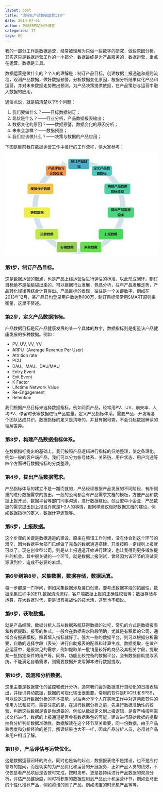 ```yaml
---
layout: post
title: "流程化产品数据运营11步"
date: 2014-07-01
author: 数码林网站分析博客
categories: IT
tags: EC
---
```


我的一部分工作是数据运营，经常被理解为只做一些数字的研究，做些原因分析，其实这只是数据运营工作的一小部分，数据最终是为产品服务的，数据运营，重点在运营，数据是工具。

数据运营是做什么的？个人的理解是：制订产品目标，创建数据上报通道和规则流程，观测产品数据，做好数据预警，分析数据变化原因，根据分析结果优化产品和运营，并对未来数据走势做出预测，为产品决策提供依据，在产品策划与运营中融入数据的应用。

通俗点说，就是搞清楚以下5个问题：

1. 我们要做什么？——目标数据制订；
2. 现状是什么？——行业分析，产品数据报表输出；
3. 数据变化的原因？——数据预警，数据变化的原因分析；
4. 未来会怎样？——数据预测；
5. 我们应该做什么？——决策与数据的产品应用；

下图是目前我在数据运营工作中推行的工作流程，供大家参考：

![数据分析](/images/2014/07/23124964E-0.jpg "数据分析")

### 第1步，制订产品目标。

这是数据运营的起点，也是产品上线运营后进行评估的标准，以此形成闭环。制订目标绝不是拍脑袋出来的，可以根据行业发展，竞品分析，往年产品发展走势，产品转化规律等综合计算得出。产品目标的表现，往往是一个关键数字，例如在2013年12月，某产品日均登录用户数达到100万，制订目标常常用SMART原则来衡量，这里不赘述。

### 第2步，定义产品数据指标。

产品数据目标是反产品健康发展的某一个具体的数字，数据指标则是衡量该产品健康发展的多种数据。例如：

- PV, UV, VV, YV
- ARPU（Average Revenue Per User）
- Attrition rate
- PCU
- DAU、MAU、DAU/MAU
- Entry Event
- Exit Event
- K Factor
- Lifetime Network Value
- Re-Engagement
- Retention

我们根据产品目标来选择数据指标，例如网页产品，经常用PV、UV、崩失率、人均PV、停留时长等数据进行产品度量。定义产品指标体系，需要产品、开发等各个团队达成共识，数据指标的定义是清晰的，并且有据可查，不会引起数据解读的理解差异。

### 第3步，构建产品数据指标体系。

在数据指标提出的基础上，我们按照产品逻辑进行指标的归纳整理，使之条理化。例如一般的客户端产品，我们可以分为帐号体系、关系链、用户状态、用户沟通等四个方面进行数据指标的分类整理。

### 第4步，提出产品数据需求。

产品指标体系的建立不是一蹴而就的，产品经理根据产品发展的不同阶段，有所侧重的进行数据需求的提出，一般的公司都会有产品需求文档的模板，方便产品和数据上报开发、数据平台等部门同事沟通，进行数据建设。创业型中小企业，产品数据的需求提出到上报或许就是1-2人的事情，但同样建议做好数据文档的建设，例如数据指标的定义，数据计算逻辑等。

### 第5步，上报数据。

这个步骤的关键是数据通道的建设，原来在腾讯工作时候，没有体会到这个环节的艰辛，因为数据平台部门已经做了完备的数据通道搭建，开发按照一定规则上报就可以了。现在创业型公司，则是从上报通道开始进行建设，也让我得到更多锻炼提升的机会。其中很关键的一个环节，就是数据上报测试，曾经因为该环节的测试资源没到位，造成不必要的麻烦。

### 第6步到第8步，采集数据，数据存储，数据运算。

每一步都是一门学问，例如采集数据涉及接口创建，要考虑数据字段的拓展性，数据采集过程中的ETL数据清洗流程，客户端数据上报的正确性校验等；数据存储与运算，在大数据时代，更是很有挑战性的技术活，这里也不细说。

### 第9步，获取数据。

就是产品经理，数据分析人员从数据系统获得数据的过程，常见的方式是数据报表和数据提取。报表的格式，一般会在数据需求阶段明确，尤其是有积累的公司，通常会有报表模板，照着填入指标就好了。强大一些的数据平台，则可以根据分析需要，自助的选择字段（表头）进行自助报表的配置和计算生成。数据提取，在做产品运营中，是很常见的需求，例如提取某一批销量较好的商品及其相关字段，提取某一批指定条件的用户等。同样，功能比较完备的数据平台，会有数据自助提取系统，不能满足自助需求，则需要数据开发写脚本进行数据提取。

### 第10步，观测和分析数据。

这里主要是数据变化的监控和统计分析，通常我们会对数据进行自动化的日报表输出，并标识异动数据，数据的可视化输出很重要。常用的软件是EXCEL和SPSS，可以说是进行数据分析的基本技能，以后再分享个人在实际工作中对这两款软件的使用方法和技巧。需要注意的是，在进行数据分析之前，先进行数据准确性的校验，判断这些数据是否是你想要的，例如从数据定义到上报逻辑，是否严格按照需求文档进行，数据的上报通道是否会有数据丢包的可能，建议进行原始数据的提取抽样分析判断数据准确性。数据解读在这个环节至关重要，同一份数据，由于产品熟悉度和分析经验的差异，解读结果也大不一样，因此产品分析人员，必须对产品和用户相当了解。

### 第11步，产品评估与运营优化。

这是数据运营闭环的终点，同时也是新的起点，数据报表绝不是摆设，也不是应付领导的提问，而是切实的为产品优化和运营的开展服务，正如产品人员的绩效，不仅仅是看产品项目是否按时完成，按时发布，更是要持续进行产品数据的观测分析，评估产品健康度，同时将积累的数据应用到产品设计和运营环节，例如亚马逊的个性化推荐产品，例如腾讯的圈子产品，例如淘宝的时光机产品等等。
